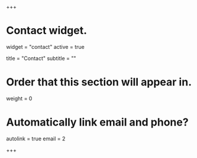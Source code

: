 +++
# Contact widget.
widget = "contact"
active = true
 

title = "Contact"
subtitle = ""

# Order that this section will appear in.
weight = 0

# Automatically link email and phone?
autolink = true
email = 2


+++

